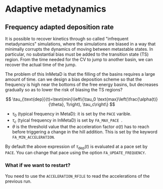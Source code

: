 
# Adaptive metadynamics

## Frequency adapted deposition rate

It is possible to recover kinetics through so called "infrequent metadynamics" simulations, where the simulations are biased in a way that minimally corrupts the dynamics of moving between metastable states. In particular, no substantial bias must be added to the transition state (TS) region. From the time needed for the CV to jump to another basin, we can recover the actual time of the jump. 

The problem of this InMetaD is that the filling of the basins requires a large amount of time. can we design a bias deposition scheme so that the frequency is high near the bottoms of the free energy basins, but decreases gradually so as to lower the risk of biasing the TS regions?

$$
\tau_{\text{dep}}(t)=\text{min}\left\{\tau_0 \text{max}\left(\frac{\alpha(t)}{\theta}, 1\right), \tau_c\right\}
$$
- $\tau_0$ (typical frequency in MetaD): it is set by the `PACE` varible.
- $\tau_c$ (tyical frequency in InMetaD) is set by `FA_MAX_PACE `. 
- $\theta$ is the threshold value that the acceleration factor $\alpha(t)$ has to reach before triggering a change in the hill addition. This is set by the keyword `FA_MIN_ACCELERATION`. 

By default the above expression of $\tau_{\text{dep}}(t)$ is evaluated at a pace set by `PACE`. You can change that pace using the option `FA_UPDATE_FREQUENCY`. 

### What if we want to restart? 
You need to use the `ACCELERATION_RFILE` to read the accelerations of the previous run. 